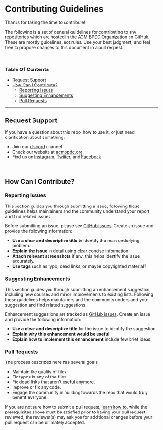 # Contributing Guidelines

Thanks for taking the time to contribute!

The following is a set of general guidelines for contributing to any repositories which are hosted in the [ACM BPDC Organization](https://github.com/acmbpdc) on GitHub. These are mostly guidelines, not rules. Use your best judgment, and feel free to propose changes to this document in a pull request.

<br>

### **Table Of Contents**

* [Request Support](#Request-Support)
* [How Can I Contribute?](#how-can-i-contribute)
  * [Reporting Issues](#reporting-issues)
  * [Suggesting Enhancements](#suggesting-enhancements)
  * [Pull Requests](#pull-requests)

---

## Request Support

If you have a question about this repo, how to use it, or just need clarification about something:

- Join our [discord](https://discord.gg/DYQdxquYwP) channel
- Check our website at [acmbpdc.org](https://www.acmbpdc.org/)
- Find us on [Instagram](https://instagram.com/acmbpdc), [Twitter](https://twitter.com/acmbpdc), and [Facebook](https://facebook.com/acmbpdc)

<br>

## How Can I Contribute?

### **Reporting Issues**

This section guides you through submitting a issue, following these guidelines helps maintainers and the community understand your report and find related issues.

Before submitting an issue, please see [GitHub issues](https://guides.github.com/features/issues/). Create an issue and provide the following information:

* **Use a clear and descriptive title** to identify the main underlying problem.
* **Explain the issue** in detail using clear concise information.
* **Attach relevant screenshots** if any, this helps identify the issue accurately.
* **Use tags** such as typo, dead links, or maybe copyrighted material?

### **Suggesting Enhancements**

This section guides you through submitting an enhancement suggestion, including new courses and minor improvements to existing lists. Following these guidelines helps maintainers and the community understand your suggestion and find related suggestions.

Enhancement suggestions are tracked as [GitHub issues](https://guides.github.com/features/issues/). Create an issue and provide the following information:

* **Use a clear and descriptive title** for the issue to identify the suggestion.
* **Explain why this enhancement would be useful**
* **Explain how to implement this enhancement** include few brief ideas.

### **Pull Requests**

The process described here has several goals:

- Maintain the quality of files.
- Fix typos in any of the files.
- Fix dead links that aren't useful anymore.
- Improve or fix any code.
- Engage the community in building towards the repo that would truly benefit everyone.

If you are not sure how to submit a pull request, [learn how to](https://help.github.com/articles/using-pull-requests/), while the prerequisites above must be satisfied prior to having your pull request reviewed, the reviewer(s) may ask you for additional changes before your pull request can be ultimately accepted.
